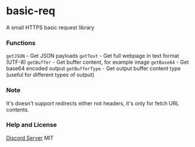 # basic-req
A small HTTPS basic request library

### Functions
`getJSON`         - Get JSON payloads
`getText`         - Get full webpage in text format (UTF-8)
`getBuffer`       - Get buffer content, for example image
`getBase64`       - Get base64 encoded output
`getBufferType`   - Get output buffer content type (useful for different types of output)

### Note
It's doesn't support redirects either not headers, it's only for fetch URL contents.

### Help and License
[Discord Server](https://discord.gg/3JCCHjv6ZK)
MIT
